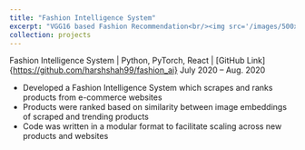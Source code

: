 ```yaml
---
title: "Fashion Intelligence System"
excerpt: "VGG16 based Fashion Recommendation<br/><img src='/images/500x300.png'>"
collection: projects
---
```


Fashion Intelligence System | Python, PyTorch, React | [GitHub Link]{https://github.com/harshshah99/fashion_ai} July 2020 – Aug. 2020
- Developed a Fashion Intelligence System which scrapes and ranks products from e-commerce websites
- Products were ranked based on similarity between image embeddings of scraped and trending products
- Code was written in a modular format to facilitate scaling across new products and websites
